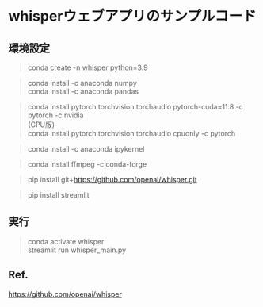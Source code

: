 # whisperウェブアプリのサンプルコード

## 環境設定

> conda create -n whisper python=3.9  

> conda install -c anaconda numpy  
>  conda install -c anaconda pandas  

> conda install pytorch torchvision torchaudio pytorch-cuda=11.8 -c pytorch -c nvidia  
(CPU版)  
> conda install pytorch torchvision torchaudio cpuonly -c pytorch  

> conda install -c anaconda ipykernel  

> conda install ffmpeg -c conda-forge  

> pip install git+https://github.com/openai/whisper.git  

> pip install streamlit  

## 実行

> conda activate whisper  
> streamlit run whisper_main.py  

## Ref.
https://github.com/openai/whisper
